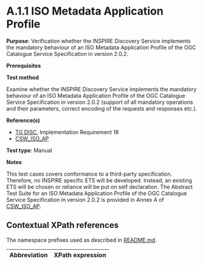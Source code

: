 # A.1.1 ISO Metadata Application Profile

**Purpose**: Verification whether the INSPIRE Discovery Service implements the mandatory behaviour of an ISO Metadata Application Profile of the OGC Catalogue Service Specification in version 2.0.2.

**Prerequisites**

**Test method**

Examine whether the INSPIRE Discovery Service implements the mandatory behaviour of an ISO Metadata Application Profile of the OGC Catalogue Service Specification in version 2.0.2 (support of all mandatory operations and their parameters, correct encoding of the requests and responses etc.).

**Reference(s)**

* [TG DISC](README.md#ref_TG_DISC), Implementation Requirement 18
* [CSW_ISO_AP](README.md#user-content-ref_CSW_ISO_AP)

**Test type**: Manual

**Notes**

This test cases covers conformance to a third-party specification. Therefore, no INSPIRE specific ETS will be developed. Instead, an existing ETS will be chosen or reliance will be put on self declaration.
The Abstract Test Suite for an ISO Metadata Application Profile of the OGC Catalogue Service Specification in version 2.0.2 is provided in Annex A of [CSW_ISO_AP](README.md#user-content-ref_CSW_ISO_AP).


## Contextual XPath references

The namespace prefixes used as described in [README.md](README.md#namespaces).

Abbreviation                                               |  XPath expression
---------------------------------------------------------- | -------------------------------------------------------------------------
